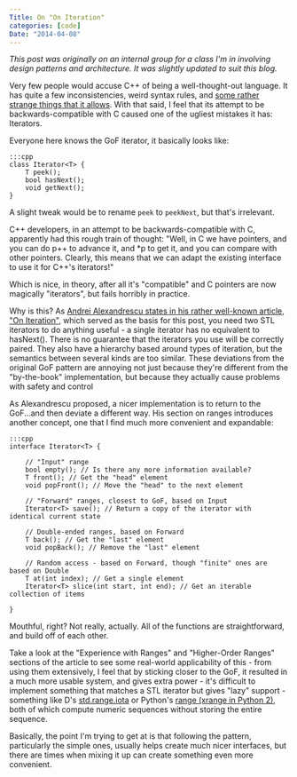 ```yaml
---
Title: On "On Iteration"
categories: [code]
Date: "2014-04-08"
---
```


*This post was originally on an internal group for a class I'm in involving design patterns and architecture. It was slightly updated to suit this blog.*

Very few people would accuse C++ of being a well-thought-out language. It has quite a few inconsistencies, weird syntax rules, and [some rather strange things that it allows][evil C]. With that said, I feel that its attempt to be backwards-compatible with C caused one of the ugliest mistakes it has: Iterators.

Everyone here knows the GoF iterator, it basically looks like:

	:::cpp
	class Iterator<T> {
		T peek();
		bool hasNext();
		void getNext();
	}

A slight tweak would be to rename `peek` to `peekNext`, but that's irrelevant.

C++ developers, in an attempt to be backwards-compatible with C, apparently had this rough train of thought: "Well, in C we have pointers, and you can do p++ to advance it, and *p to get it, and you can compare with other pointers. Clearly, this means that we can adapt the existing interface to use it for C++'s iterators!"

Which is nice, in theory, after all it's "compatible" and C pointers are now magically "iterators", but fails horribly in practice.

Why is this? As [Andrei Alexandrescu states in his rather well-known article, "On Iteration"][On Iteration], which served as the basis for this post, you need two STL iterators to do anything useful - a single iterator has no equivalent to hasNext(). There is no guarantee that the iterators you use will be correctly paired. They also have a hierarchy based around types of iteration, but the semantics between several kinds are too similar. These deviations from the original GoF pattern are annoying not just because they're different from the "by-the-book" implementation, but because they actually cause problems with safety and control

As Alexandrescu proposed, a nicer implementation is to return to the GoF...and then deviate a different way. His section on ranges introduces another concept, one that I find much more convenient and expandable:

	:::cpp
	interface Iterator<T> {

		// "Input" range
		bool empty(); // Is there any more information available?
		T front(); // Get the "head" element
		void popFront(); // Move the "head" to the next element

		// "Forward" ranges, closest to GoF, based on Input
		Iterator<T> save(); // Return a copy of the iterator with identical current state

		// Double-ended ranges, based on Forward
		T back(); // Get the "last" element
		void popBack(); // Remove the "last" element

		// Random access - based on Forward, though "finite" ones are based on Double
		T at(int index); // Get a single element
		Iterator<T> slice(int start, int end); // Get an iterable collection of items

	}

Mouthful, right? Not really, actually. All of the functions are straightforward, and build off of each other.

Take a look at the "Experience with Ranges" and "Higher-Order Ranges" sections of the article to see some real-world applicability of this - from using them extensively, I feel that by sticking closer to the GoF, it resulted in a much more usable system, and gives extra power - it's difficult to implement something that matches a STL iterator but gives "lazy" support - something like D's [std.range.iota] or Python's [range (xrange in Python 2)][range], both of which compute numeric sequences without storing the entire sequence.

Basically, the point I'm trying to get at is that following the pattern, particularly the simple ones, usually helps create much nicer interfaces, but there are times when mixing it up can create something even more convenient.

[evil C]: http://msoucy.me/seminars/evilC.html "My Evil C Seminar"
[On Iteration]: http://www.informit.com/articles/printerfriendly/1407357
[std.range.iota]: http://dlang.org/phobos/std_range#iota
[range]: https://docs.python.org/2/library/functions.html#xrange
